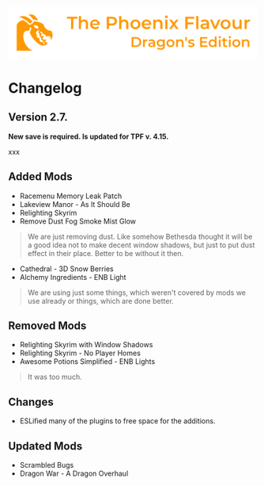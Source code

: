 ![image](images/Banner.webp)

# Changelog

## Version 2.7.

**New save is required. Is updated for TPF v. 4.15.**

xxx

## Added Mods

* Racemenu Memory Leak Patch
* Lakeview Manor - As It Should Be
* Relighting Skyrim
* Remove Dust Fog Smoke Mist Glow
> We are just removing dust. Like somehow Bethesda thought it will be a good idea not to make decent window shadows, but just to put dust effect in their place. Better to be without it then.
* Cathedral - 3D Snow Berries
* Alchemy Ingredients - ENB Light
> We are using just some things, which weren't covered by mods we use already or things, which are done better.

## Removed Mods

* Relighting Skyrim with Window Shadows
* Relighting Skyrim - No Player Homes
* Awesome Potions Simplified - ENB Lights
> It was too much.

## Changes

* ESLified many of the plugins to free space for the additions.


## Updated Mods

* Scrambled Bugs
* Dragon War - A Dragon Overhaul
